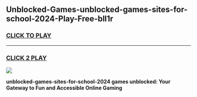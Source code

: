 
## Unblocked-Games-unblocked-games-sites-for-school-2024-Play-Free-bll1r
<h3>
<a href="https://premium76.site?title=unblocked-games-sites-for-school-2024&ref=10A">CLICK TO PLAY</a></h3>
<hr>

<h3>
<a href="https://premium76.site?title=unblocked-games-sites-for-school-2024&ref=10A">CLICK 2 PLAY</a>
  
</h3>

<a href="https://premium76.site?title=unblocked-games-sites-for-school-2024&ref=10A"><img src="https://clearcache.store/games.png"></a>


**unblocked-games-sites-for-school-2024 games unblocked: Your Gateway to Fun and Accessible Online Gaming**
